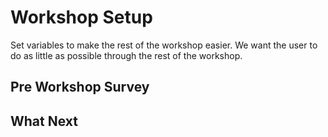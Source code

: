 # Workshop Setup

Set variables to make the rest of the workshop easier.  We want the user to do as little as possible through the rest of the workshop.


## Pre Workshop Survey

## What Next

